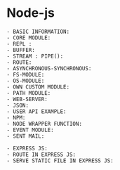 # Node-js


    - BASIC INFORMATION: 
    - CORE MODULE:
    - REPL :
    - BUFFER:
    - STREAM : PIPE():
    - ROUTE:
    - ASYNCHRONOUS-SYNCHRONOUS:
    - FS-MODULE:
    - OS-MODULE:
    - OWN CUSTOM MODULE:
    - PATH MODULE:
    - WEB-SERVER:
    - JSON:
    - USER API EXAMPLE:
    - NPM:
    - NODE WRAPPER FUNCTION:
    - EVENT MODULE: 
    - SENT MAIL:

    - EXPRESS JS:
    - ROUTE IN EXPRESS JS:
    - SERVE STATIC FILE IN EXPRESS JS:
    
